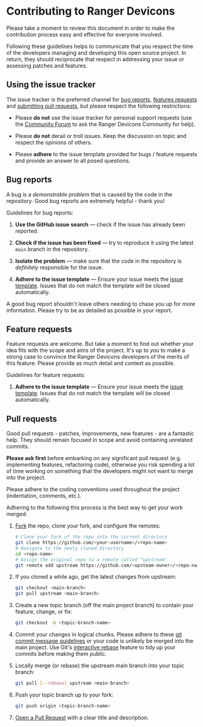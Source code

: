 # Contributing to Ranger Devicons

Please take a moment to review this document in order to make the contribution
process easy and effective for everyone involved.

Following these guidelines helps to communicate that you respect the time of
the developers managing and developing this open source project. In return,
they should reciprocate that respect in addressing your issue or assessing
patches and features.

## Using the issue tracker

The issue tracker is the preferred channel for [bug reports](#bugs),
[features requests](#features) and [submitting pull
requests](#pull-requests), but please respect the following restrictions:

- Please **do not** use the issue tracker for personal support requests (use the
  [Community Forum](https://github.com/alexanderjeurissen/ranger_devicons/discussions/categories/personal-support) to ask the Ranger Devicons Community for help).

- Please **do not** derail or troll issues. Keep the discussion on topic and
  respect the opinions of others.

- Please **adhere** to the issue template provided for bugs / feature requests and provide an answer to all posed questions.

<a name="bugs"></a>

## Bug reports

A bug is a _demonstrable problem_ that is caused by the code in the repository.
Good bug reports are extremely helpful - thank you!

Guidelines for bug reports:

1. **Use the GitHub issue search** — check if the issue has already been
   reported.

2. **Check if the issue has been fixed** — try to reproduce it using the
   latest `main` branch in the repository.

3. **Isolate the problem** — make sure that the code in the repository is
   _definitely_ responsible for the issue.

4. **Adhere to the issue template** — Ensure your issue meets the [issue template](https://github.com/alexanderjeurissen/ranger_devicons/blob/main/.github/ISSUE_TEMPLATE/bug_report.md). Issues that do not match the template will be closed automatically.

A good bug report shouldn't leave others needing to chase you up for more
information. Please try to be as detailed as possible in your report.

<a name="features"></a>

## Feature requests

Feature requests are welcome. But take a moment to find out whether your idea
fits with the scope and aims of the project. It's up to *you* to make a strong
case to convince the Ranger Devicons developers of the merits of this feature. Please
provide as much detail and context as possible.

Guidelines for feature requests:

1. **Adhere to the issue template** — Ensure your issue meets the [issue template](https://github.com/alexanderjeurissen/ranger_devicons/blob/main/.github/ISSUE_TEMPLATE/feature_request.md). Issues that do not match the template will be closed automatically.

<a name="pull-requests"></a>

## Pull requests

Good pull requests - patches, improvements, new features - are a fantastic
help. They should remain focused in scope and avoid containing unrelated
commits.

**Please ask first** before embarking on any significant pull request (e.g.
implementing features, refactoring code), otherwise you risk spending a lot of
time working on something that the developers might not want to merge into the
project.

Please adhere to the coding conventions used throughout the project (indentation,
comments, etc.).

Adhering to the following this process is the best way to get your work
merged:

1. [Fork](http://help.github.com/fork-a-repo/) the repo, clone your fork,
   and configure the remotes:

   ```bash
   # Clone your fork of the repo into the current directory
   git clone https://github.com/<your-username>/<repo-name>
   # Navigate to the newly cloned directory
   cd <repo-name>
   # Assign the original repo to a remote called "upstream"
   git remote add upstream https://github.com/<upsteam-owner>/<repo-name>
   ```

2. If you cloned a while ago, get the latest changes from upstream:

   ```bash
   git checkout <main-branch>
   git pull upstream <main-branch>
   ```

3. Create a new topic branch (off the main project branch) to
   contain your feature, change, or fix:

   ```bash
   git checkout -b <topic-branch-name>
   ```

4. Commit your changes in logical chunks. Please adhere to these [git commit
   message guidelines](http://tbaggery.com/2008/04/19/a-note-about-git-commit-messages.html)
   or your code is unlikely be merged into the main project. Use Git's
   [interactive rebase](https://help.github.com/articles/interactive-rebase)
   feature to tidy up your commits before making them public.

5. Locally merge (or rebase) the upstream main branch into your topic branch:

   ```bash
   git pull [--rebase] upstream <main-branch>
   ```

6. Push your topic branch up to your fork:

   ```bash
   git push origin <topic-branch-name>
   ```

7. [Open a Pull Request](https://help.github.com/articles/using-pull-requests/)
   with a clear title and description.
